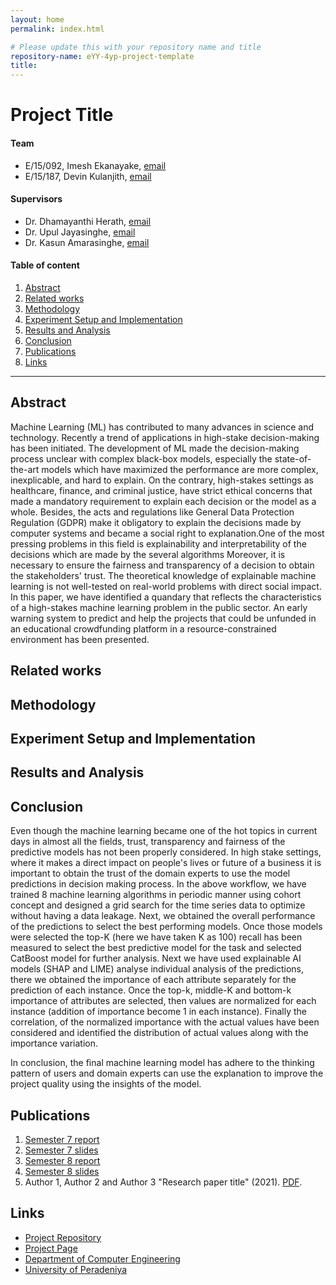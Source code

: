 ```yaml
---
layout: home
permalink: index.html

# Please update this with your repository name and title
repository-name: eYY-4yp-project-template
title:
---
```


[comment]: # "This is the standard layout for the project, but you can clean this and use your own template"

# Project Title

#### Team

- E/15/092, Imesh Ekanayake, [email](mailto:imeshuek@eng.pdn.ac.lk)
- E/15/187, Devin Kulanjith, [email](mailto:kulanjith.gallage@eng.pdn.ac.lk)

#### Supervisors

- Dr. Dhamayanthi Herath, [email](mailto:damayanthiherath@eng.pdn.ac.lk)
- Dr. Upul Jayasinghe, [email](mailto:upuljm@eng.pdn.ac.lk)
- Dr. Kasun Amarasinghe, [email](mailto:amarasinghe@cmu.edu)

#### Table of content

1. [Abstract](#abstract)
2. [Related works](#related-works)
3. [Methodology](#methodology)
4. [Experiment Setup and Implementation](#experiment-setup-and-implementation)
5. [Results and Analysis](#results-and-analysis)
6. [Conclusion](#conclusion)
7. [Publications](#publications)
8. [Links](#links)

---

## Abstract
Machine Learning (ML) has contributed to many advances in science and technology.  Recently a trend of applications in high-stake decision-making has been initiated. The development of ML made the decision-making process unclear with complex black-box models, especially the state-of-the-art models which have maximized the performance are more complex, inexplicable, and hard to explain. On the contrary, high-stakes settings as healthcare, finance, and criminal justice, have strict ethical concerns that made a mandatory requirement to explain each decision or the model as a whole. Besides, the acts and regulations like General Data Protection Regulation (GDPR)  make it obligatory to explain the decisions made by computer systems and became a social right to explanation.One of the most pressing problems in this field is explainability and interpretability of the decisions which are made by the several algorithms Moreover, it is necessary to ensure the fairness and transparency of a decision to obtain the stakeholders' trust. The theoretical knowledge of explainable machine learning is not well-tested on real-world problems with direct social impact. In this paper, we have identified a quandary that reflects the characteristics of a high-stakes machine learning problem in the public sector. An early warning system to predict and help the projects that could be unfunded in an educational crowdfunding platform in a resource-constrained environment has been presented.

## Related works

## Methodology

## Experiment Setup and Implementation

## Results and Analysis

## Conclusion

Even though the machine learning became one of the hot topics in current days in almost all the fields, trust, transparency and fairness of the predictive models has not been properly considered. In high stake settings, where it makes a direct impact on people's lives or future of a business it is important to obtain the trust of the domain experts to use the model predictions in decision making process. In the above workflow, we have trained 8 machine learning algorithms in periodic manner using cohort concept and designed  a grid search for the time series data to optimize without having a data leakage. Next, we  obtained the overall performance of the predictions to select the best performing models. Once those models were selected the top-K (here we have taken K as 100) recall has been measured to select the best predictive model for the task and selected CatBoost model for further analysis.
Next we have used explainable AI models (SHAP and LIME) analyse individual analysis of the predictions, there we obtained the importance of each attribute separately for the prediction of each instance. Once the top-k,  middle-K and bottom-k importance of attributes are selected, then values are normalized for each instance (addition of importance become 1 in each instance).  Finally the correlation, of the normalized importance with the actual values have been considered and identified the distribution of actual values along with the importance variation. 

In conclusion, the final machine learning model has adhere to the thinking pattern of users and domain experts can use the explanation to improve the project quality using the insights of the model. 

## Publications
1. [Semester 7 report](./)
2. [Semester 7 slides](./)
3. [Semester 8 report](./)
4. [Semester 8 slides](./)
5. Author 1, Author 2 and Author 3 "Research paper title" (2021). [PDF](./).


## Links

[//]: # ( NOTE: EDIT THIS LINKS WITH YOUR REPO DETAILS )

- [Project Repository](https://github.com/cepdnaclk/repository-name)
- [Project Page](https://cepdnaclk.github.io/repository-name)
- [Department of Computer Engineering](http://www.ce.pdn.ac.lk/)
- [University of Peradeniya](https://eng.pdn.ac.lk/)

[//]: # "Please refer this to learn more about Markdown syntax"
[//]: # "https://github.com/adam-p/markdown-here/wiki/Markdown-Cheatsheet"
